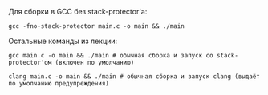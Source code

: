 Для сборки в GCC без stack-protector'а:

`gcc -fno-stack-protector main.c -o main && ./main`

Остальные команды из лекции:
```shell
gcc main.c -o main && ./main # обычная сборка и запуск со stack-protector'ом (включен по умолчанию)

clang main.c -o main && ./main # обычная сборка и запуск clang (выдаёт по умолчанию предупреждения)
```
